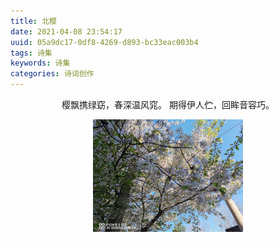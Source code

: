 ```yaml
---
title: 北樱
date: 2021-04-08 23:54:17
uuid: 05a9dc17-0df8-4269-d893-bc33eac003b4
tags: 诗集
keywords: 诗集
categories: 诗词创作
---
```

<center>

樱飘携绿窈，春深温风窕。
期得伊人伫，回眸音容巧。

</center>

<center><a href="/pictures/bei-ying.jpg" data-fancybox="images" data-caption="插图"><img src="/pictures/bei-ying.jpg" width ="240"    /></a></center>

